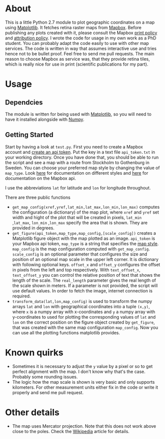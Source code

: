 # About

This is a little Python 2.7 module to plot geographic coordinates on a map using [Matplotlib](https://matplotlib.org/). It fetches retina raster maps from [Mapbox](https://www.mapbox.com/). Before publishing any plots created with it, please consult the Mapbox [print policy](https://www.mapbox.com/help/print-policy/) and [attribution policy](https://www.mapbox.com/help/attribution/). I wrote the code for usage in my own work as a PhD student. You can probably adapt the code easily to use with other map services. The code is written in way that assumes interactive use and tries hence not to be bullet proof. Feel free to send me pull requests. The main reason to choose Mapbox as service was, that they provide retina tiles, which is really nice for use in print (scientific publications for my part). 

# Usage

## Dependcies

The module is written for being used with  [Matplotlib](https://matplotlib.org/), so you will need to have it installed alongside with [Numpy](http://www.numpy.org/). 

## Getting Started

Start by having a look at `test.py`. First you need to create a Mapbox account and [create an api token](https://www.mapbox.com/help/create-api-access-token/). Put the key in a text file `api_token.txt` in your working directory. Once you have done that, you should be able to run the script and see a map with a route from Stockholm to Gothenburg in Sweden. You can choose your preferred map style by changing the value of `map_type`. Look [here](https://www.mapbox.com/api-documentation/#styles) for documentation on different styles and [here](https://www.mapbox.com/api-documentation/#static) for documentation on the Mapbox api.

I use the abbreviations `lat` for latitude and `lon` for longitude throughout. 

There are three public functions

* `get_map_config(xref,yref,lat_min,lat_max,lon_min,lon_max)`
 computes the configuration (a dictionary) of the map plot, where `xref` and `yref` set width and hight of the plot that will be created in pixels, `lat_min` ,`lat_max`, `lon_min` ,`lon_max` specify the area that is shown. They are provided in degrees. 
* `get_figure(api_token,map_type,map_config,[scale_config])` 
creates a Matplotlib figure object with the map plotted as an image. `api_token` is your Mapbox api token, `map_type` is a string that specifies the [map style](https://www.mapbox.com/api-documentation/#styles). `map_config` is the map configuration computed with `get_map_config`. `scale_config` is an optional parameter that configures the size and position of an optional map scale in the upper left corner. It is dictionary with following optional keys. `offset_x` and `offset_y` configures the offset in pixels from the left and top respectively. With `text_offset_x`, `text_offset_y` you can control the relative position of text that shows the length of the scale. The `real_length` parameter gives the real length of the scale shown in meters. If a parameter is not provided, the script will use default values. In order to fetch the image, internet connection is required.
* `transform_data(lat,lon,map_config)` 
is used to transform the numpy arrays `lat` and `lon` with geographical coordinates into a tuple `(x,y)`, where `x` is a numpy array with x-coordinates and `y` a numpy array with y-coordinates to used for plotting the corresponding values of `lat` and `lon` on the correct position on the figure object created by `get_figure`, that was created with the same map configuration `map_config`. Now you can use all the plotting functions matplotlib provides. 

# Known quirks

* Sometimes it is necessary to adjust the `y` value by a pixel or so to get perfect alignment with the map. I don't know why that's the case. Probably some rounding issues.
* The logic how the map scale is shown is very basic and only supports kilometers. For other measurement units either fix in the code or write it properly and send me pull request.

# Other details

* The map uses Mercator projection. Note that this does not work above close to the poles. Check the [Wikipedia](https://en.wikipedia.org/w/index.php?title=Web_Mercator&oldid=767735687) article for details. 
